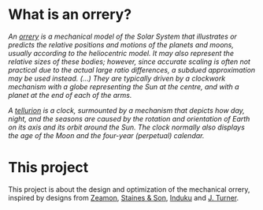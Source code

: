 # What is an orrery?

*An [orrery](https://en.wikipedia.org/wiki/Orrery) is a mechanical model of the Solar System that illustrates or predicts the relative positions and motions of the planets and moons, usually according to the heliocentric model. It may also represent the relative sizes of these bodies; however, since accurate scaling is often not practical due to the actual large ratio differences, a subdued approximation may be used instead. (...) They are typically driven by a clockwork mechanism with a globe representing the Sun at the centre, and with a planet at the end of each of the arms.*

*A [tellurion](https://en.wikipedia.org/wiki/Tellurion) is a clock, surmounted by a mechanism that depicts how day, night, and the seasons are caused by the rotation and orientation of Earth on its axis and its orbit around the Sun. The clock normally also displays the age of the Moon and the four-year (perpetual) calendar.*

# This project

This project is about the design and optimization of the mechanical orrery, inspired by designs from [Zeamon](http://zeamon.com/wordpress/?p=670), [Staines & Son](https://www.orrerydesign.com/), [Induku](https://indukudesign.com/2018/02/15/orrery/) and [J. Turner](https://www.turnercreativity.com/projects/orrery/).

